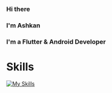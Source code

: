 ### Hi there
### I'm Ashkan

### I'm a Flutter & Android Developer

# Skills

[![My Skills](https://skillicons.dev/icons?i=flutter,java,python,git)](https://skillicons.dev)
